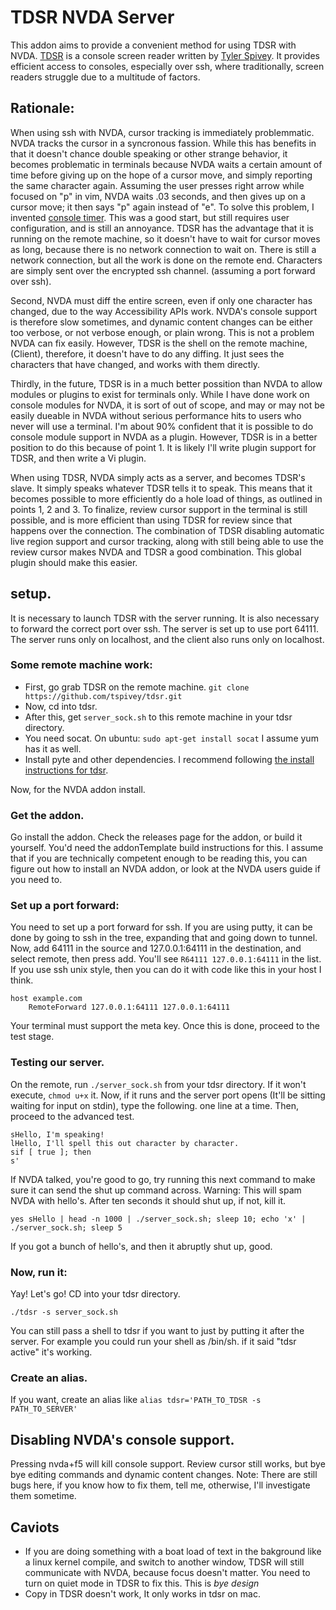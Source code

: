 # TDSR NVDA Server

This addon aims to provide a convenient method for using TDSR with NVDA.
[TDSR][1] is a console screen reader written by [Tyler Spivey][2]. It provides efficient access to consoles, especially over ssh, where traditionally, screen readers struggle due to a multitude of factors. 

## Rationale:

When using ssh with NVDA, cursor tracking is immediately problemmatic.
NVDA tracks the cursor in a syncronous fassion.
While this has benefits in that it doesn't chance double speaking or other strange behavior, it becomes problematic in terminals because NVDA waits a certain amount of time before giving up on the hope of a cursor move, and simply reporting the same character again.
Assuming the user presses right arrow while focused on "p" in vim,   NVDA waits .03 seconds, and then  gives up on a cursor move; it then  says "p" again instead of "e".
To solve this problem, I invented [console timer][3]. This was a good start, but still requires user configuration, and is still an annoyance.
TDSR has the advantage that it is running on the remote machine, so it doesn't have to wait for cursor moves as long, because there is no network connection to wait on.
There is still a network connection, but all the work is done on the remote end. Characters are simply sent over the encrypted ssh channel. (assuming a port forward over ssh).

Second, NVDA must diff the entire screen, even if only one character has changed, due to the way Accessibility APIs work. NVDA's console support is therefore slow sometimes, and dynamic content changes can be either too verbose, or not verbose enough, or plain wrong.
This is not a problem NVDA can fix easily.
However, TDSR is the shell on the remote machine, (Client), therefore, it doesn't have to do any diffing. It just sees the characters that have changed, and works with them directly.

Thirdly, in the future, TDSR is in a much better possition than NVDA to allow modules or plugins to exist for terminals only. 
While I have done work on console modules for NVDA, it is sort of out of scope, and may or may not be easily dueable in NVDA without serious performance hits to users who never will use a terminal.
I'm about 90% confident that it is possible to do console module support in NVDA as a plugin. However, TDSR is in a better position to do this because of point 1.
It is likely I'll write plugin support for TDSR, and then write a Vi plugin.

When using TDSR, NVDA simply acts as a server, and becomes TDSR's slave. It simply speaks whatever TDSR tells it to speak.
This means that it becomes possible to more efficiently do a hole load of things, as outlined in points 1, 2 and 3.
To finalize, review cursor support in the terminal is still possible, and is more efficient than using TDSR for review since that happens over the connection.
The combination of TDSR disabling automatic live region support and cursor tracking, along with still being able to use the review cursor makes NVDA and TDSR a good combination.
This global plugin should make this easier.

## setup.

It is necessary to launch TDSR with the server running.
It is also necessary to forward the correct port over ssh.
The server is set up to use port 64111. The server runs only on localhost, and the client also runs only on localhost.

### Some remote machine work:

* First, go grab TDSR on the remote machine.
    `git clone https://github.com/tspivey/tdsr.git`
* Now, cd into tdsr.
* After this, get `server_sock.sh` to this remote machine in your tdsr directory.
* You need socat. On ubuntu: `sudo apt-get install socat` I assume yum has it as well.
* Install pyte and other dependencies. I recommend following [the install instructions for tdsr][1].

Now, for the NVDA addon install.

### Get the addon.

Go install the addon. Check the releases page for the addon, or build it yourself. You'd need the addonTemplate build instructions for this.
I assume that if you are technically competent enough to be reading this, you can figure out how to install an NVDA addon, or look at the NVDA users guide if you need to.

### Set up a port forward:

You need to set up a port forward for ssh.
If you are using putty, it can be done by going to ssh in the tree, expanding that and going down to tunnel. Now, add 64111 in the source and 127.0.0.1:64111 in the destination, and select remote, then press add. You'll see `R64111	127.0.0.1:64111` in the list.
If you use ssh unix style, then you can do it with code like this in your host I think.
```
host example.com
    RemoteForward 127.0.0.1:64111 127.0.0.1:64111
```

Your terminal must support the meta key. Once this is done, proceed to the test stage.

### Testing our server.

On the remote, run `./server_sock.sh` from your tdsr directory. If it won't execute, `chmod u+x` it.
Now, if it runs and the server port opens (It'll be sitting waiting for input on stdin), type the following. one line at a time. Then, proceed to the advanced test.

```
sHello, I'm speaking!
lHello, I'll spell this out character by character.
sif [ true ]; then
s'
```
If NVDA talked, you're good to go, try running this next command to make sure it can send the shut up command across. Warning: This will spam NVDA with hello's. After ten seconds it should shut up, if not, kill it.
```
yes sHello | head -n 1000 | ./server_sock.sh; sleep 10; echo 'x' | ./server_sock.sh; sleep 5
```
If you got a bunch of hello's, and then it abruptly shut up, good. 

### Now, run it:

Yay! Let's go! 
CD into your tdsr directory.
```
./tdsr -s server_sock.sh
```
You can still pass a shell to tdsr if you want to just by putting it after the server. For example you could run your shell as /bin/sh.
if it said "tdsr active" it's working.

### Create an alias.

If you want, create an alias like 
`alias tdsr='PATH_TO_TDSR -s PATH_TO_SERVER'`

## Disabling NVDA's console support.

Pressing nvda+f5 will kill console support. Review cursor still works, but bye bye editing commands and dynamic content changes.
Note: There are still bugs here, if you know how to fix them, tell me, otherwise, I'll investigate them sometime.

## Caviots

* If you are doing something with a boat load of text in the bakground like a linux kernel compile, and switch to another window, TDSR will still communicate with NVDA, because focus doesn't matter. You need to turn on quiet mode in TDSR to fix this. This is *bye design*
* Copy in TDSR doesn't work, It only works in tdsr on mac.

[1]: https://github.com/tspivey/tdsr
[2]: https://github.com/tspivey/
[3]: https://github.com/derekriemer/consoletimer
